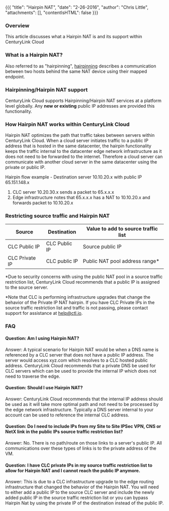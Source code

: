 {{{
  "title": "Hairpin NAT",
  "date": "2-26-2016",
  "author": "Chris Little",
  "attachments": [],
  "contentIsHTML": false
}}}

### Overview
This article discusses what a Hairpin NAT is and its support within CenturyLink Cloud

### What is a Hairpin NAT?
Also referred to as "hairpinning", [hairpinning](//en.wikipedia.org/wiki/Hairpinning) describes a communication between two hosts behind the same NAT device using their mapped endpoint.

### Hairpinning/Hairpin NAT support
CenturyLink Cloud supports Hairpinning/Hairpin NAT services at a platform level globally. Any **new or existing** public IP addresses are provided this functionality.

### How Hairpin NAT works within CenturyLink Cloud
Hairpin NAT optimizes the path that traffic takes between servers within CenturyLink Cloud.  When a cloud server initiates traffic to a public IP address that is hosted in the same datacenter, the hairpin functionality keeps the traffic internal to the datacenter edge network infrastructure as it does not need to be forwarded to the internet.  Therefore a cloud server can communicate with another cloud server in the same datacenter using the private or public IP.

Hairpin flow example - Destination server 10.10.20.x with public IP 65.151.148.x
1. CLC server 10.20.30.x sends a packet to 65.x.x.x 
2. Edge infrastructure notes that 65.x.x.x has a NAT to 10.10.20.x and forwards packet to 10.10.20.x

### Restricting source traffic and Hairpin NAT

|Source|Destination|Value to add to source traffic list|
|-------|-----------|---------|
|CLC Public IP|CLC Public IP|Source public IP|
|CLC Private IP|CLC public IP|Public NAT pool address range*|

\*Due to security concerns with using the public NAT pool in a source traffic restriction list, CenturyLink Cloud recommends that a public IP is assigned to the source server.

\*Note that CLC is performing infrastructure upgrades that change the behavior of the Private IP NAT hairpin.
If you have CLC Private IPs in the source traffic restriction list and traffic is not passing, please contact support for assistance at help@ctl.io.

### FAQ

#### Question: Am I using Hairpin NAT?

Answer: A typical scenario for Hairpin NAT would be when a DNS name is referenced by a CLC server that does not have a public IP address.  The server would access xyz.com which resolves to a CLC hosted public address.  CenturyLink Cloud recommends that a private DNS be used for CLC servers which can be used to provide the internal IP which does not need to traverse the edge.

#### Question: Should I use Hairpin NAT?
Answer: CenturyLink Cloud recommends that the internal IP address should be used as it will take more optimal path and not need to be processed by the edge network infrastructure.  Typically a DNS server internal to your account can be used to reference the internal CLC address.

#### Question: Do I need to include IPs from my Site to Site IPSec VPN, CNS or NetX link in the public IPs source traffic restriction list?

Answer: No. There is no path/route on those links to a server's public IP.  All communications over these types of links is to the private address of the VM. 

#### Question: I have CLC private IPs in my source traffic restriction list to allow for Hairpin NAT and I cannot reach the public IP anymore.

Answer: This is due to a CLC infrastructure upgrade to the edge routing infrastructure that changed the behavior of the Hairpin NAT.  You will need to either add a public IP to the source CLC server and include the newly added public IP in the source traffic restriction list or you can bypass Hairpin Nat by using the private IP of the destination instead of the public IP.
